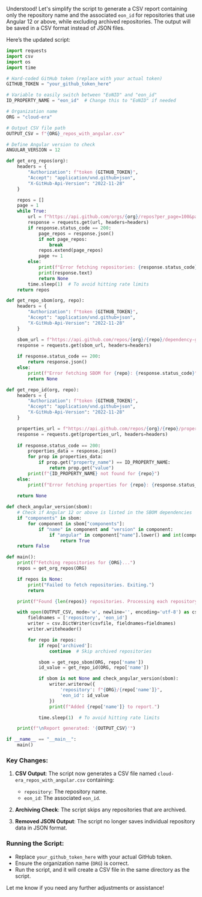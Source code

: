 Understood! Let's simplify the script to generate a CSV report containing only the repository name and the associated `eon_id` for repositories that use Angular 12 or above, while excluding archived repositories. The output will be saved in a CSV format instead of JSON files.

Here’s the updated script:

```python
import requests
import csv
import os
import time

# Hard-coded GitHub token (replace with your actual token)
GITHUB_TOKEN = "your_github_token_here"

# Variable to easily switch between "EoNID" and "eon_id"
ID_PROPERTY_NAME = "eon_id"  # Change this to "EoNID" if needed

# Organization name
ORG = "cloud-era"

# Output CSV file path
OUTPUT_CSV = f"{ORG}_repos_with_angular.csv"

# Define Angular version to check
ANGULAR_VERSION = 12

def get_org_repos(org):
    headers = {
        "Authorization": f"token {GITHUB_TOKEN}",
        "Accept": "application/vnd.github+json",
        "X-GitHub-Api-Version": "2022-11-28"
    }

    repos = []
    page = 1
    while True:
        url = f"https://api.github.com/orgs/{org}/repos?per_page=100&page={page}"
        response = requests.get(url, headers=headers)
        if response.status_code == 200:
            page_repos = response.json()
            if not page_repos:
                break
            repos.extend(page_repos)
            page += 1
        else:
            print(f"Error fetching repositories: {response.status_code}")
            print(response.text)
            return None
        time.sleep(1)  # To avoid hitting rate limits
    return repos

def get_repo_sbom(org, repo):
    headers = {
        "Authorization": f"token {GITHUB_TOKEN}",
        "Accept": "application/vnd.github+json",
        "X-GitHub-Api-Version": "2022-11-28"
    }

    sbom_url = f"https://api.github.com/repos/{org}/{repo}/dependency-graph/sbom"
    response = requests.get(sbom_url, headers=headers)
    
    if response.status_code == 200:
        return response.json()
    else:
        print(f"Error fetching SBOM for {repo}: {response.status_code}")
        return None

def get_repo_id(org, repo):
    headers = {
        "Authorization": f"token {GITHUB_TOKEN}",
        "Accept": "application/vnd.github+json",
        "X-GitHub-Api-Version": "2022-11-28"
    }

    properties_url = f"https://api.github.com/repos/{org}/{repo}/properties/values"
    response = requests.get(properties_url, headers=headers)
    
    if response.status_code == 200:
        properties_data = response.json()
        for prop in properties_data:
            if prop.get("property_name") == ID_PROPERTY_NAME:
                return prop.get("value")
        print(f"{ID_PROPERTY_NAME} not found for {repo}")
    else:
        print(f"Error fetching properties for {repo}: {response.status_code}")
    
    return None

def check_angular_version(sbom):
    # Check if Angular 12 or above is listed in the SBOM dependencies
    if "components" in sbom:
        for component in sbom["components"]:
            if "name" in component and "version" in component:
                if "angular" in component["name"].lower() and int(component["version"].split('.')[0]) >= ANGULAR_VERSION:
                    return True
    return False

def main():
    print(f"Fetching repositories for {ORG}...")
    repos = get_org_repos(ORG)

    if repos is None:
        print("Failed to fetch repositories. Exiting.")
        return

    print(f"Found {len(repos)} repositories. Processing each repository...")

    with open(OUTPUT_CSV, mode='w', newline='', encoding='utf-8') as csvfile:
        fieldnames = ['repository', 'eon_id']
        writer = csv.DictWriter(csvfile, fieldnames=fieldnames)
        writer.writeheader()

        for repo in repos:
            if repo['archived']:
                continue  # Skip archived repositories

            sbom = get_repo_sbom(ORG, repo['name'])
            id_value = get_repo_id(ORG, repo['name'])

            if sbom is not None and check_angular_version(sbom):
                writer.writerow({
                    'repository': f"{ORG}/{repo['name']}",
                    'eon_id': id_value
                })
                print(f"Added {repo['name']} to report.")

            time.sleep(1)  # To avoid hitting rate limits

    print(f"\nReport generated: '{OUTPUT_CSV}'")

if __name__ == "__main__":
    main()
```

### Key Changes:
1. **CSV Output**: The script now generates a CSV file named `cloud-era_repos_with_angular.csv` containing:
   - `repository`: The repository name.
   - `eon_id`: The associated `eon_id`.

2. **Archiving Check**: The script skips any repositories that are archived.

3. **Removed JSON Output**: The script no longer saves individual repository data in JSON format.

### Running the Script:
- Replace `your_github_token_here` with your actual GitHub token.
- Ensure the organization name (`ORG`) is correct.
- Run the script, and it will create a CSV file in the same directory as the script.

Let me know if you need any further adjustments or assistance!
